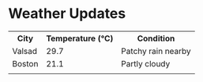# Weather Updates

<!-- WEATHER-UPDATE-START -->
<table><tr><th>City</th><th>Temperature (°C)</th><th>Condition</th></tr><tr><td>Valsad</td><td>29.7</td><td>Patchy rain nearby</td></tr><tr><td>Boston</td><td>21.1</td><td>Partly cloudy</td></tr><tr><td></td><td></td><td></td></tr></table>
<!-- WEATHER-UPDATE-END -->
